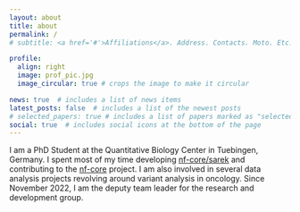 ```yaml
---
layout: about
title: about
permalink: /
# subtitle: <a href='#'>Affiliations</a>. Address. Contacts. Moto. Etc.

profile:
  align: right
  image: prof_pic.jpg
  image_circular: true # crops the image to make it circular

news: true  # includes a list of news items
latest_posts: false  # includes a list of the newest posts
# selected_papers: true # includes a list of papers marked as "selected={true}"
social: true  # includes social icons at the bottom of the page
---
```


I am a PhD Student at the Quantitative Biology Center in Tuebingen, Germany. I spent most of my time developing [nf-core/sarek](https://nf-co.re/sarek) and contributing to the [nf-core](https://nf-co.re) project. I am also involved in several data analysis projects revolving around variant analysis in oncology. Since November 2022, I am the deputy team leader for the research and development group.